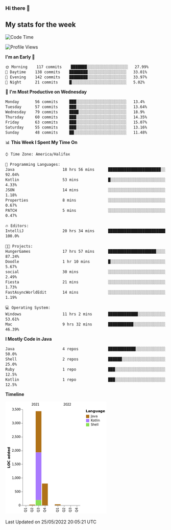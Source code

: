 ### Hi there 👋

## My stats for the week
<!--START_SECTION:waka-->
![Code Time](http://img.shields.io/badge/Code%20Time-222%20hrs%2050%20mins-blue)

![Profile Views](http://img.shields.io/badge/Profile%20Views-0-blue)

**I'm an Early 🐤** 

```text
🌞 Morning    117 commits    ███████░░░░░░░░░░░░░░░░░░   27.99% 
🌆 Daytime    138 commits    ████████░░░░░░░░░░░░░░░░░   33.01% 
🌃 Evening    142 commits    ████████░░░░░░░░░░░░░░░░░   33.97% 
🌙 Night      21 commits     █░░░░░░░░░░░░░░░░░░░░░░░░   5.02%

```
📅 **I'm Most Productive on Wednesday** 

```text
Monday       56 commits     ███░░░░░░░░░░░░░░░░░░░░░░   13.4% 
Tuesday      57 commits     ███░░░░░░░░░░░░░░░░░░░░░░   13.64% 
Wednesday    79 commits     ████░░░░░░░░░░░░░░░░░░░░░   18.9% 
Thursday     60 commits     ███░░░░░░░░░░░░░░░░░░░░░░   14.35% 
Friday       63 commits     ███░░░░░░░░░░░░░░░░░░░░░░   15.07% 
Saturday     55 commits     ███░░░░░░░░░░░░░░░░░░░░░░   13.16% 
Sunday       48 commits     ██░░░░░░░░░░░░░░░░░░░░░░░   11.48%

```


📊 **This Week I Spent My Time On** 

```text
⌚︎ Time Zone: America/Halifax

💬 Programming Languages: 
Java                     18 hrs 56 mins      ███████████████████████░░   92.04% 
Kotlin                   53 mins             █░░░░░░░░░░░░░░░░░░░░░░░░   4.33% 
JSON                     14 mins             ░░░░░░░░░░░░░░░░░░░░░░░░░   1.18% 
Properties               8 mins              ░░░░░░░░░░░░░░░░░░░░░░░░░   0.67% 
PATCH                    5 mins              ░░░░░░░░░░░░░░░░░░░░░░░░░   0.47%

🔥 Editors: 
IntelliJ                 20 hrs 34 mins      █████████████████████████   100.0%

🐱‍💻 Projects: 
HungerGames              17 hrs 57 mins      █████████████████████░░░░   87.24% 
Doodle                   1 hr 10 mins        █░░░░░░░░░░░░░░░░░░░░░░░░   5.67% 
social                   30 mins             ░░░░░░░░░░░░░░░░░░░░░░░░░   2.49% 
Fiesta                   21 mins             ░░░░░░░░░░░░░░░░░░░░░░░░░   1.73% 
FastAsyncWorldEdit       14 mins             ░░░░░░░░░░░░░░░░░░░░░░░░░   1.19%

💻 Operating System: 
Windows                  11 hrs 2 mins       █████████████░░░░░░░░░░░░   53.61% 
Mac                      9 hrs 32 mins       ███████████░░░░░░░░░░░░░░   46.39%

```

**I Mostly Code in Java** 

```text
Java                     4 repos             ████████████░░░░░░░░░░░░░   50.0% 
Shell                    2 repos             ██████░░░░░░░░░░░░░░░░░░░   25.0% 
Ruby                     1 repo              ███░░░░░░░░░░░░░░░░░░░░░░   12.5% 
Kotlin                   1 repo              ███░░░░░░░░░░░░░░░░░░░░░░   12.5%

```


**Timeline**

![Chart not found](https://raw.githubusercontent.com/lyndseyy/lyndseyy/main/charts/bar_graph.png) 


 Last Updated on 25/05/2022 20:05:21 UTC
<!--END_SECTION:waka-->